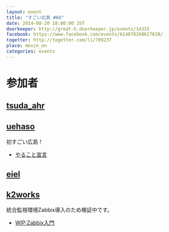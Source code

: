 ```yaml
---
layout: event
title: "すごい広島 #66"
date: 2014-08-20 18:00:00 JST
doorkeeper: http://great-h.doorkeeper.jp/events/14315
facebook: https://www.facebook.com/events/614870268627638/
togetter: http://togetter.com/li/709237
place: movin_on
categories: events
---
```


# 参加者


## [tsuda_ahr](http://twitter.com/tsuda_ahr)


## [uehaso](https://github.com/uehaso)

初すごい広島！

* [やること宣言](https://github.com/great-h/great-h.github.io/issues/1144)


## [eiel](http://eiel.info/)

## [k2works](https://github.com/k2works)

統合監視環境Zabbix導入のため検証中です。
* [WIP:Zabbix入門](https://github.com/k2works/zabbix_introduction)
